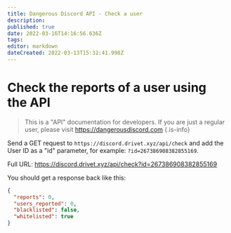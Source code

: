 ```yaml
---
title: Dangerous Discord API - Check a user
description: 
published: true
date: 2022-03-16T14:16:56.636Z
tags: 
editor: markdown
dateCreated: 2022-03-13T15:32:41.998Z
---
```


# Check the reports of a user using the API
> This is a "API" documentation for developers. If you are just a regular user, please visit https://dangerousdiscord.com
{.is-info}

Send a GET request to `https://discord.drivet.xyz/api/check` and add the User ID as a "id" parameter, for example: `?id=267386908382855169`.

Full URL: https://discord.drivet.xyz/api/check?id=267386908382855169

You should get a response back like this:
```json
{
  "reports": 0,
  "users_reported": 0,
  "blacklisted": false,
  "whitelisted": true
}
```
